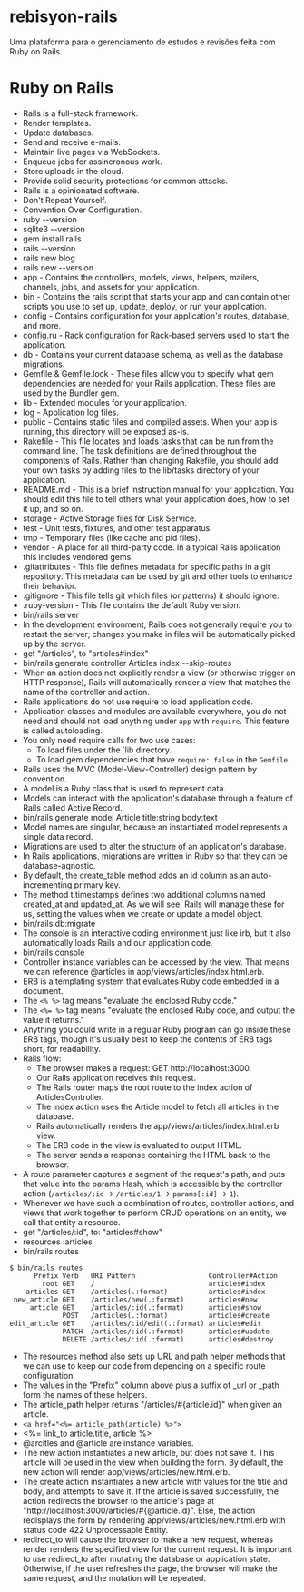 # rebisyon-rails

Uma plataforma para o gerenciamento de estudos e revisões feita com Ruby on Rails.

# Ruby on Rails

- Rails is a full-stack framework.
- Render templates.
- Update databases.
- Send and receive e-mails.
- Maintain live pages via WebSockets.
- Enqueue jobs for assincronous work.
- Store uploads in the cloud.
- Provide solid security protections for common attacks.
- Rails is a opinionated software.
- Don't Repeat Yourself.
- Convention Over Configuration.
- ruby --version
- sqlite3 --version
- gem install rails
- rails --version
- rails new blog
- rails new --version
- app - Contains the controllers, models, views, helpers, mailers, channels, jobs, and assets for your application.
- bin - Contains the rails script that starts your app and can contain other scripts you use to set up, update, deploy, or run your application.
- config - Contains configuration for your application's routes, database, and more.
- config.ru - Rack configuration for Rack-based servers used to start the application.
- db - Contains your current database schema, as well as the database migrations.
- Gemfile & Gemfile.lock - These files allow you to specify what gem dependencies are needed for your Rails application. These files are used by the Bundler gem.
- lib - Extended modules for your application.
- log - Application log files.
- public - Contains static files and compiled assets. When your app is running, this directory will be exposed as-is.
- Rakefile - This file locates and loads tasks that can be run from the command line. The task definitions are defined throughout the components of Rails. Rather than changing Rakefile, you should add your own tasks by adding files to the lib/tasks directory of your application.
- README.md - This is a brief instruction manual for your application. You should edit this file to tell others what your application does, how to set it up, and so on.
- storage - Active Storage files for Disk Service.
- test - Unit tests, fixtures, and other test apparatus.
- tmp - Temporary files (like cache and pid files).
- vendor - A place for all third-party code. In a typical Rails application this includes vendored gems.
- .gitattributes - This file defines metadata for specific paths in a git repository. This metadata can be used by git and other tools to enhance their behavior.
- .gitignore - This file tells git which files (or patterns) it should ignore.
- .ruby-version	- This file contains the default Ruby version.
- bin/rails server
- In the development environment, Rails does not generally require you to restart the server; changes you make in files will be automatically picked up by the server.
- get "/articles", to "articles#index"
- bin/rails generate controller Articles index --skip-routes
- When an action does not explicitly render a view (or otherwise trigger an HTTP response), Rails will automatically render a view that matches the name of the controller and action.
- Rails applications do not use require to load application code.
- Application classes and modules are available everywhere, you do not need and should not load anything under `app` with `require`. This feature is called autoloading.
- You only need require calls for two use cases:
  - To load files under the `lib directory.
  - To load gem dependencies that have `require: false` in the `Gemfile`.
- Rails uses the MVC (Model-View-Controller) design pattern by convention.
- A model is a Ruby class that is used to represent data.
- Models can interact with the application's database through a feature of Rails called Active Record.
- bin/rails generate model Article title:string body:text
- Model names are singular, because an instantiated model represents a single data record.
- Migrations are used to alter the structure of an application's database.
- In Rails applications, migrations are written in Ruby so that they can be database-agnostic.
- By default, the create_table method adds an id column as an auto-incrementing primary key.
- The method t.timestamps defines two additional columns named created_at and updated_at. As we will see, Rails will manage these for us, setting the values when we create or update a model object.
- bin/rails db:migrate
- The console is an interactive coding environment just like irb, but it also automatically loads Rails and our application code.
- bin/rails console
- Controller instance variables can be accessed by the view. That means we can reference @articles in app/views/articles/index.html.erb.
- ERB is a templating system that evaluates Ruby code embedded in a document.
- The `<% %>` tag means "evaluate the enclosed Ruby code."
- The `<%= %>` tag means "evaluate the enclosed Ruby code, and output the value it returns."
- Anything you could write in a regular Ruby program can go inside these ERB tags, though it's usually best to keep the contents of ERB tags short, for readability.
- Rails flow:
  - The browser makes a request: GET http://localhost:3000.
  - Our Rails application receives this request.
  - The Rails router maps the root route to the index action of ArticlesController.
  - The index action uses the Article model to fetch all articles in the database.
  - Rails automatically renders the app/views/articles/index.html.erb view.
  - The ERB code in the view is evaluated to output HTML.
  - The server sends a response containing the HTML back to the browser.
- A route parameter captures a segment of the request's path, and puts that value into the params Hash, which is accessible by the controller action (`/articles/:id` -> `/articles/1` -> `params[:id]` -> `1`).
- Whenever we have such a combination of routes, controller actions, and views that work together to perform CRUD operations on an entity, we call that entity a resource.
- get "/articles/:id", to: "articles#show"
- resources :articles
- bin/rails routes

```shell
$ bin/rails routes
      Prefix Verb   URI Pattern                  Controller#Action
        root GET    /                            articles#index
    articles GET    /articles(.:format)          articles#index
 new_article GET    /articles/new(.:format)      articles#new
     article GET    /articles/:id(.:format)      articles#show
             POST   /articles(.:format)          articles#create
edit_article GET    /articles/:id/edit(.:format) articles#edit
             PATCH  /articles/:id(.:format)      articles#update
             DELETE /articles/:id(.:format)      articles#destroy
```

- The resources method also sets up URL and path helper methods that we can use to keep our code from depending on a specific route configuration.
- The values in the "Prefix" column above plus a suffix of _url or _path form the names of these helpers.
- The article_path helper returns "/articles/#{article.id}" when given an article.
- `<a href="<%= article_path(article) %>">`
- <%= link_to article.title, article %>
- @arcitles and @article are instance variables.
- The new action instantiates a new article, but does not save it. This article will be used in the view when building the form. By default, the new action will render app/views/articles/new.html.erb.
- The create action instantiates a new article with values for the title and body, and attempts to save it. If the article is saved successfully, the action redirects the browser to the article's page at "http://localhost:3000/articles/#{@article.id}". Else, the action redisplays the form by rendering app/views/articles/new.html.erb with status code 422 Unprocessable Entity.
- redirect_to will cause the browser to make a new request, whereas render renders the specified view for the current request. It is important to use redirect_to after mutating the database or application state. Otherwise, if the user refreshes the page, the browser will make the same request, and the mutation will be repeated.
